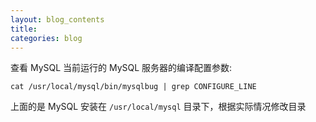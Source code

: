 ```yaml
---
layout: blog_contents
title: 
categories: blog
---
```


查看 MySQL 当前运行的 MySQL 服务器的编译配置参数:

`cat /usr/local/mysql/bin/mysqlbug | grep CONFIGURE_LINE`

上面的是 MySQL 安装在 `/usr/local/mysql` 目录下，根据实际情况修改目录